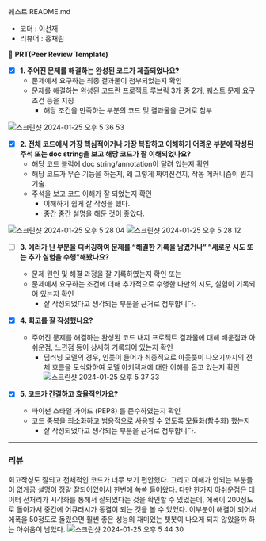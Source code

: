 퀘스트 README.md

- 코더 : 이선재
- 리뷰어 : 홍채림


🔑 **PRT(Peer Review Template)**

- [x]  **1. 주어진 문제를 해결하는 완성된 코드가 제출되었나요?**
    - 문제에서 요구하는 최종 결과물이 첨부되었는지 확인
    - 문제를 해결하는 완성된 코드란 프로젝트 루브릭 3개 중 2개, 
    퀘스트 문제 요구조건 등을 지칭
        - 해당 조건을 만족하는 부분의 코드 및 결과물을 근거로 첨부
     
![스크린샷 2024-01-25 오후 5 36 53](https://github.com/thetjswo/AIFFEL_Quest/assets/149548944/4e94d472-9253-4e57-a52a-d02b22ee66aa)

    
- [x]  **2. 전체 코드에서 가장 핵심적이거나 가장 복잡하고 이해하기 어려운 부분에 작성된 
주석 또는 doc string을 보고 해당 코드가 잘 이해되었나요?**
    - 해당 코드 블럭에 doc string/annotation이 달려 있는지 확인
    - 해당 코드가 무슨 기능을 하는지, 왜 그렇게 짜여진건지, 작동 메커니즘이 뭔지 기술.
    - 주석을 보고 코드 이해가 잘 되었는지 확인
        - 이해하기 쉽게 잘 작성을 했다. 
        - 중간 중간 설명을 해둔 것이 좋았다.
     
![스크린샷 2024-01-25 오후 5 28 04](https://github.com/thetjswo/AIFFEL_Quest/assets/149548944/4c5b72c2-120f-473a-9ba3-848c5fb48fca)
![스크린샷 2024-01-25 오후 5 28 12](https://github.com/thetjswo/AIFFEL_Quest/assets/149548944/ac05ae94-1791-48e2-b039-ad97f9c0eee4)

        
- [ ]  **3. 에러가 난 부분을 디버깅하여 문제를 “해결한 기록을 남겼거나” 
”새로운 시도 또는 추가 실험을 수행”해봤나요?**
    - 문제 원인 및 해결 과정을 잘 기록하였는지 확인 또는
    - 문제에서 요구하는 조건에 더해 추가적으로 수행한 나만의 시도, 
    실험이 기록되어 있는지 확인
        - 잘 작성되었다고 생각되는 부분을 근거로 첨부합니다.
        
- [x]  **4. 회고를 잘 작성했나요?**
    - 주어진 문제를 해결하는 완성된 코드 내지 프로젝트 결과물에 대해
    배운점과 아쉬운점, 느낀점 등이 상세히 기록되어 있는지 확인
        - 딥러닝 모델의 경우,
        인풋이 들어가 최종적으로 아웃풋이 나오기까지의 전체 흐름을 도식화하여 
        모델 아키텍쳐에 대한 이해를 돕고 있는지 확인
![스크린샷 2024-01-25 오후 5 37 33](https://github.com/thetjswo/AIFFEL_Quest/assets/149548944/745509f9-83f1-4fcc-aec3-fc7f20dcd087)


- [x]  **5. 코드가 간결하고 효율적인가요?**
    - 파이썬 스타일 가이드 (PEP8) 를 준수하였는지 확인
    - 코드 중복을 최소화하고 범용적으로 사용할 수 있도록 모듈화(함수화) 했는지
        - 잘 작성되었다고 생각되는 부분을 근거로 첨부합니다.
     
---
### 리뷰

회고작성도 잘되고 전체적인 코드가 너무 보기 편안했다. 그리고 이해가 안되는 부분들이 없게끔 설명이 정말 잘되어있어서 한번에 쏙쏙 들어왔다.
다만 한가지 아쉬운점은 데이터 전처리가 시각화를 통해서 잘되었다는 것을 확인할 수 있었는데, 에폭이 200정도로 돌아가서 중간에 어큐러시가 동결이 되는 것을 볼 수 있었다.
이부분이 해결이 되어서 에폭을 50정도로 돌렸으면 훨씬 좋은 성능의 재미있는 챗봇이 나오게 되지 않았을까 하는 아쉬움이 남았다.
![스크린샷 2024-01-25 오후 5 44 30](https://github.com/thetjswo/AIFFEL_Quest/assets/149548944/02d7d2f0-b624-463f-a339-b8b41e0e502f)


